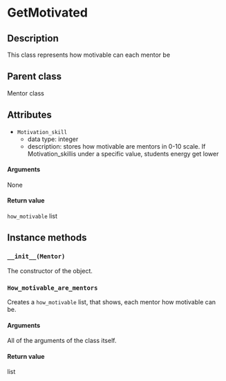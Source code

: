 # GetMotivated

## Description
This class represents how motivable can each mentor be

## Parent class
Mentor class

## Attributes

* ```Motivation_skill```
  * data type: integer
  * description: stores how motivable are mentors in 0-10 scale. If Motivation_skillis under a specific value, students energy get lower

#### Arguments
None

#### Return value

```how_motivable``` list

## Instance methods

### ```__init__(Mentor)```
The constructor of the object.

### ```How_motivable_are_mentors```

Creates a ```how_motivable``` list, that shows, each mentor how motivable can be.

#### Arguments

All of the arguments of the class itself.

#### Return value
list
